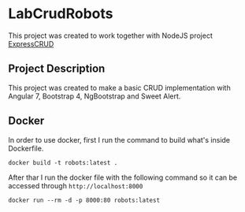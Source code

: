 # LabCrudRobots

This project was created to work together with NodeJS project [ExpressCRUD](https://github.com/pnadalini/ExpressCRUD)

## Project Description

This project was created to make a basic CRUD implementation with Angular 7, Bootstrap 4, NgBootstrap and Sweet Alert.

## Docker 

In order to use docker, first I run the command to build what's inside Dockerfile.

    docker build -t robots:latest .

After thar I run the docker file with the following command so it can be accessed through `http://localhost:8000`

    docker run --rm -d -p 8000:80 robots:latest
